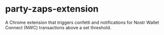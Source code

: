 # party-zaps-extension
A Chrome extension that triggers confetti and notifications for Nostr Wallet Connect (NWC) transactions above a set threshold.
